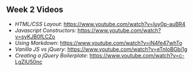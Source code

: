 ## Week 2 Videos

- *HTML/CSS Layout*: https://www.youtube.com/watch?v=luy0p-auBR4
- *Javascript Constructors:* https://www.youtube.com/watch?v=syKJB0fLCZo
- *Using Markdown*: https://www.youtube.com/watch?v=iN4fe47whTo
- *Vanilla JS vs jQuery*: https://www.youtube.com/watch?v=eTnIoBGbi1g
- *Creating a jQuery Boilerplate*: https://www.youtube.com/watch?v=c-LgZIU50nc
